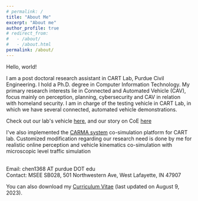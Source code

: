```yaml
---
# permalink: /
title: "About Me"
excerpt: "About me"
author_profile: true
# redirect_from: 
#   - /about/
#   - /about.html
permalink: /about/
---
```

<!-- {: .text-justify} -->


<!-- I am currently a Postdoc Research Associate in the [VADER lab](https://vader.lab.asu.edu/#/) with the School of Computing and Augmented Intelligence (SCAI) at Arizona State University. I worked with my postdoctoral advisor [Prof. Ross Maciejewski](http://rmaciejewski.faculty.asu.edu/) in the Center for Accelerating Operational Efficiency (CAOE) - a Department of Homeland Security Center of Excellence. In my recent research, I have been focusing on developing visual analytics systems that can assist domain experts in tackling real-world problems. In addition, I am also interested in conducting more rigorous experiments to understand how to promote appropriate trust in human-AI teaming environments, which can bring new insights to optimize human-AI teaming performance. I received a Ph.D. in Electrical and Computer Engineering in May 2020 from Purdue University. I worked with my advisor [Prof. David Ebert](https://engineering.purdue.edu/~ebertd) at [Purdue/DHS Visual Analytics Center of Excellence](https://www.purdue.edu/discoverypark/vaccine/). My primary research interests lie in visual analytics, information visualization, human-computer interaction, and applied artificial intelligence and machine learning. Previously, I received a master's degree in Computer Science in 2013 from Tufts University. During my master's study, I worked with [Prof. Remco Chang](https://www.cs.tufts.edu/~remco/) to understand the searching behavior based on interaction event logs. -->

Hello, world!

I am a post doctoral research assistant in CART Lab, Purdue Civil Engineering. I hold a Ph.D. degree in Computer Information Technology. My primary research interests lie in Connected and Automated Vehicle (CAV), focus mainly on perception, planning, cybersecurity and CAV in relation with homeland security. I am in charge of the testing vehicle in CART Lab, in which we have several connected, automated vehicle demonstrations.

Check out our lab's vehicle [here](https://engineering.purdue.edu/CARTLab/research/facilities), and our story on CoE [here](https://engineering.purdue.edu/Engr/AboutUs/News/Spotlights/2022/2022-0722-ce-feng)

I've also implemented the [CARMA system](https://highways.dot.gov/research/operations/CARMA) co-simulation platform for CART lab. Customized modification regarding our research need is done by me for realistic online perception and vehicle kinematics co-simulation with microscopic level traffic simulation

<br>
Email: chen1368 AT purdue DOT edu <br>
Contact: MSEE SB028, 501 Northwestern Ave, West Lafayette, IN 47907 <br>

You can also download my [Curriculum Vitae](/files/Curriculum_Vitae_Julia_Chen.pdf) (last updated on August 9, 2023).


